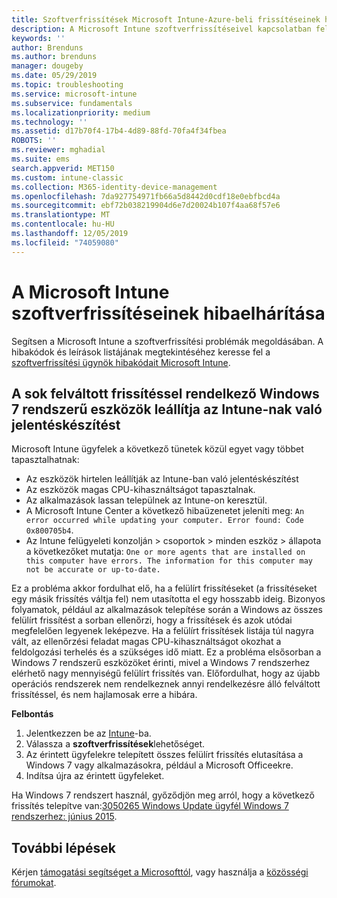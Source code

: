 ```yaml
---
title: Szoftverfrissítések Microsoft Intune-Azure-beli frissítéseinek hibáinak megoldása | Microsoft Docs
description: A Microsoft Intune szoftverfrissítéseivel kapcsolatban felmerülő problémák megoldása.
keywords: ''
author: Brenduns
ms.author: brenduns
manager: dougeby
ms.date: 05/29/2019
ms.topic: troubleshooting
ms.service: microsoft-intune
ms.subservice: fundamentals
ms.localizationpriority: medium
ms.technology: ''
ms.assetid: d17b70f4-17b4-4d89-88fd-70fa4f34fbea
ROBOTS: ''
ms.reviewer: mghadial
ms.suite: ems
search.appverid: MET150
ms.custom: intune-classic
ms.collection: M365-identity-device-management
ms.openlocfilehash: 7da927754971fb66a5d8442d0cdf18e0ebfbcd4a
ms.sourcegitcommit: ebf72b038219904d6e7d20024b107f4aa68f57e6
ms.translationtype: MT
ms.contentlocale: hu-HU
ms.lasthandoff: 12/05/2019
ms.locfileid: "74059080"
---
```

# <a name="troubleshoot-software-updates-in-microsoft-intune"></a>A Microsoft Intune szoftverfrissítéseinek hibaelhárítása

Segítsen a Microsoft Intune a szoftverfrissítési problémák megoldásában. A hibakódok és leírások listájának megtekintéséhez keresse fel a [szoftverfrissítési ügynök hibakódait Microsoft Intune](../protect/software-update-agent-error-codes.md).

## <a name="windows-7-devices-with-many-superseded-updates-stop-reporting-to-intune"></a>A sok felváltott frissítéssel rendelkező Windows 7 rendszerű eszközök leállítja az Intune-nak való jelentéskészítést

Microsoft Intune ügyfelek a következő tünetek közül egyet vagy többet tapasztalhatnak:

- Az eszközök hirtelen leállítják az Intune-ban való jelentéskészítést  
- Az eszközök magas CPU-kihasználtságot tapasztalnak.
- Az alkalmazások lassan települnek az Intune-on keresztül.
- A Microsoft Intune Center a következő hibaüzenetet jeleníti meg: `An error occurred while updating your computer. Error found: Code 0x800705b4`.
- Az Intune felügyeleti konzolján > csoportok > minden eszköz > állapota a következőket mutatja: `One or more agents that are installed on this computer have errors. The information for this computer may not be accurate or up-to-date.`

Ez a probléma akkor fordulhat elő, ha a felülírt frissítéseket (a frissítéseket egy másik frissítés váltja fel) nem utasította el egy hosszabb ideig. Bizonyos folyamatok, például az alkalmazások telepítése során a Windows az összes felülírt frissítést a sorban ellenőrzi, hogy a frissítések és azok utódai megfelelően legyenek leképezve. Ha a felülírt frissítések listája túl nagyra vált, az ellenőrzési feladat magas CPU-kihasználtságot okozhat a feldolgozási terhelés és a szükséges idő miatt. Ez a probléma elsősorban a Windows 7 rendszerű eszközöket érinti, mivel a Windows 7 rendszerhez elérhető nagy mennyiségű felülírt frissítés van. Előfordulhat, hogy az újabb operációs rendszerek nem rendelkeznek annyi rendelkezésre álló felváltott frissítéssel, és nem hajlamosak erre a hibára.

**Felbontás**

1. Jelentkezzen be az [Intune](https://go.microsoft.com/fwlink/?linkid=2090973)-ba.
2. Válassza a **szoftverfrissítések**lehetőséget.
3. Az érintett ügyfelekre telepített összes felülírt frissítés elutasítása a Windows 7 vagy alkalmazásokra, például a Microsoft Officeekre.
4. Indítsa újra az érintett ügyfeleket.

Ha Windows 7 rendszert használ, győződjön meg arról, hogy a következő frissítés telepítve van:[3050265 Windows Update ügyfél Windows 7 rendszerhez: június 2015](https://support.microsoft.com/kb/3050265).

## <a name="next-steps"></a>További lépések

Kérjen [támogatási segítséget a Microsofttól](get-support.md), vagy használja a [közösségi fórumokat](https://social.technet.microsoft.com/Forums/en-US/home?category=microsoftintune).